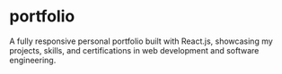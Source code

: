 # portfolio
A fully responsive personal portfolio built with React.js, showcasing my projects, skills, and certifications in web development and software engineering.
